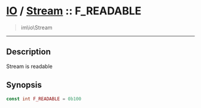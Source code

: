 # [IO](IO.md) / [Stream](IO-Stream.md) :: F_READABLE
 > im\io\Stream
____

## Description
Stream is readable

## Synopsis
```php
const int F_READABLE = 0b100
```
